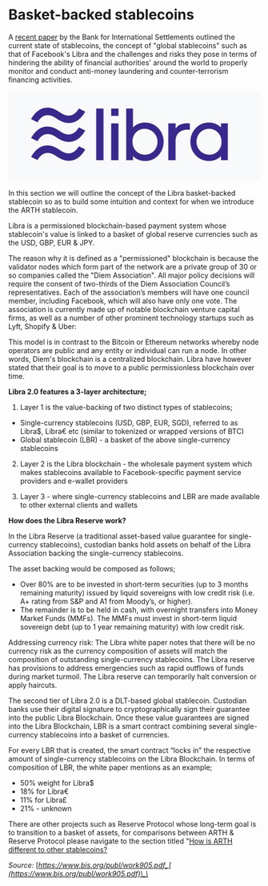 # Basket-backed stablecoins

A [recent paper](https://www.bis.org/publ/work905.pdf) by the Bank for International Settlements outlined the current state of stablecoins, the concept of "global stablecoins" such as that of Facebook's Libra and the challenges and risks they pose in terms of hindering the ability of financial authorities' around the world to properly monitor and conduct anti-money laundering and counter-terrorism financing activities.

![](../.gitbook/assets/image%20%2828%29.png)

In this section we will outline the concept of the Libra basket-backed stablecoin so as to build some intuition and context for when we introduce the ARTH stablecoin.

Libra is a permissioned blockchain-based payment system whose stablecoin's value is linked to a basket of global reserve currencies such as the USD, GBP, EUR & JPY. 

The reason why it is defined as a "permissioned" blockchain is because the validator nodes which form part of the network are a private group of 30 or so companies called the "Diem Association". All major policy decisions will require the consent of two-thirds of the Diem Association Council’s representatives. Each of the association’s members will have one council member, including Facebook, which will also have only one vote. The association is currently made up of notable blockchain venture capital firms, as well as a number of other prominent technology startups such as Lyft, Shopify & Uber:

This model is in contrast to the Bitcoin or Ethereum networks whereby node operators are public and any entity or individual can run a node. In other words, Diem's blockchain is a centralized blockchain. Libra have however stated that their goal is to move to a public permissionless blockchain over time.

**Libra 2.0 features a 3-layer architecture;**

1. Layer 1 is the value-backing of two distinct types of stablecoins;

* Single-currency stablecoins \(USD, GBP, EUR, SGD\), referred to as Libra$, Libra€ etc \(similar to tokenized or wrapped versions of BTC\)
* Global stablecoin \(LBR\) - a basket of the above single-currency stablecoins

2. Layer 2 is the Libra blockchain - the wholesale payment system which makes stablecoins available to Facebook-specific payment service providers and e-wallet providers

3. Layer 3 - where single-currency stablecoins and LBR are made available to other external clients and wallets

**How does the Libra Reserve work?**

In the Libra Reserve \(a traditional asset-based value guarantee for single-currency stablecoins\), custodian banks hold assets on behalf of the Libra Association backing the single-currency stablecoins. 

The asset backing would be composed as follows;

* Over 80% are to be invested in short-term securities \(up to 3 months remaining maturity\) issued by liquid sovereigns with low credit risk \(i.e. A+ rating from S&P and A1 from Moody’s, or higher\). 
* The remainder is to be held in cash, with overnight transfers into Money Market Funds \(MMFs\). The MMFs must invest in short-term liquid sovereign debt \(up to 1 year remaining maturity\) with low credit risk.

Addressing currency risk: The Libra white paper notes that there will be no currency risk as the currency composition of assets will match the composition of outstanding single-currency stablecoins. The Libra reserve has provisions to address emergencies such as rapid outflows of funds during market turmoil. The Libra reserve can temporarily halt conversion or apply haircuts. 

The second tier of Libra 2.0 is a DLT-based global stablecoin. Custodian banks use their digital signature to cryptographically sign their guarantee into the public Libra Blockchain. Once these value guarantees are signed into the Libra Blockchain, LBR is a smart contract combining several single-currency stablecoins into a basket of currencies. 

For every LBR that is created, the smart contract “locks in” the respective amount of single-currency stablecoins on the Libra Blockchain. In terms of composition of LBR, the white paper mentions as an example;

* 50% weight for Libra$
* 18% for Libra€
* 11% for Libra£
* 21% - unknown

There are other projects such as Reserve Protocol whose long-term goal is to transition to a basket of assets, for comparisons between ARTH & Reserve Protocol please navigate to the section titled "[How is ARTH different to other stablecoins?](../arth-201/arth-vs-other-stablecoins.md)

_Source:_ [_https://www.bis.org/publ/work905.pdf_](https://www.bis.org/publ/work905.pdf)\_\_

